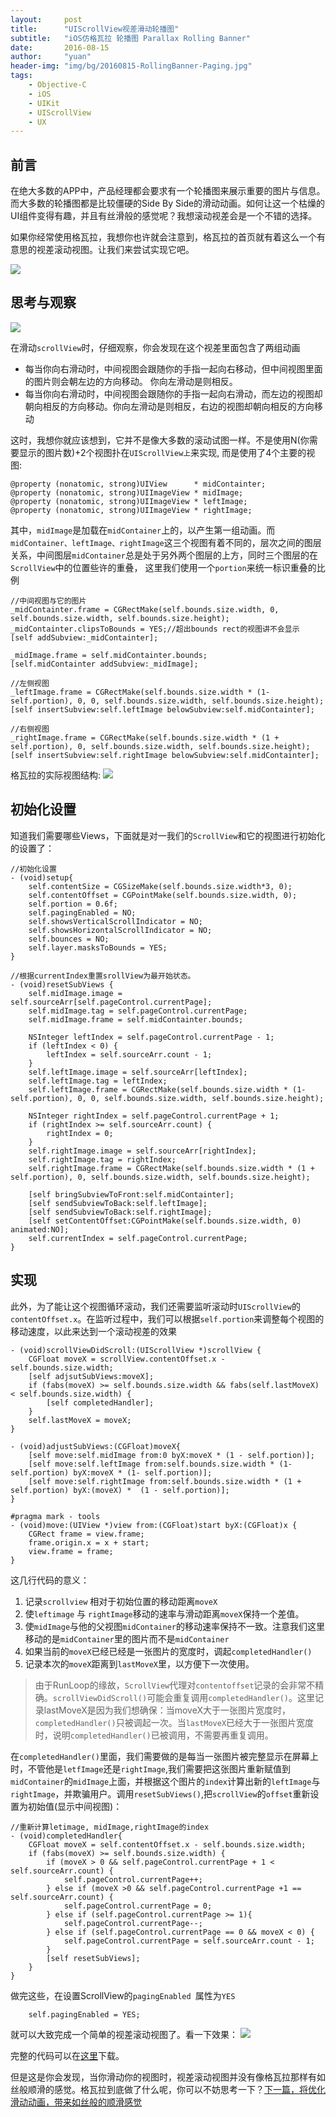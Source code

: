 ```yaml
---
layout:     post
title:      "UIScrollView视差滑动轮播图"
subtitle:   "iOS仿格瓦拉 轮播图 Parallax Rolling Banner"
date:       2016-08-15
author:     "yuan"
header-img: "img/bg/20160815-RollingBanner-Paging.jpg"
tags:
    - Objective-C
    - iOS
    - UIKit
    - UIScrollView
    - UX
---
```


## 前言
在绝大多数的APP中，产品经理都会要求有一个轮播图来展示重要的图片与信息。而大多数的轮播图都是比较僵硬的Side By Side的滑动动画。如何让这一个枯燥的UI组件变得有趣，并且有丝滑般的感觉呢？我想滚动视差会是一个不错的选择。

如果你经常使用格瓦拉，我想你也许就会注意到，格瓦拉的首页就有着这么一个有意思的视差滚动视图。让我们来尝试实现它吧。

![](https://github.com/Arbalest313/gitRecord/blob/master/RollingBanner/Gewala.gif?raw=true)


## 思考与观察

![](https://github.com/Arbalest313/gitRecord/blob/master/RollingBanner/Gewala-Slow.gif?raw=true)



在滑动`scrollView`时，仔细观察，你会发现在这个视差里面包含了两组动画

* 每当你向右滑动时，中间视图会跟随你的手指一起向右移动，但中间视图里面的图片则会朝左边的方向移动。 你向左滑动是则相反。
* 每当你向右滑动时，中间视图会跟随你的手指一起向右滑动，而左边的视图却朝向相反的方向移动。你向左滑动是则相反，右边的视图却朝向相反的方向移动

这时，我想你就应该想到，它并不是像大多数的滚动试图一样。不是使用N(你需要显示的图片数)+2个视图扑在`UIScrollView上`来实现, 而是使用了4个主要的视图:

```objc
@property (nonatomic, strong)UIView      * midContainter;
@property (nonatomic, strong)UIImageView * midImage;
@property (nonatomic, strong)UIImageView * leftImage;
@property (nonatomic, strong)UIImageView * rightImage;
```
其中，`midImage`是加载在`midContainer`上的，以产生第一组动画。而`midContainer、leftImage、rightImage`这三个视图有着不同的，层次之间的图层关系，中间图层`midContainer`总是处于另外两个图层的上方，同时三个图层的在`ScrollView`中的位置些许的重叠， 这里我们使用一个`portion`来统一标识重叠的比例

```objc
//中间视图与它的图片
_midContainter.frame = CGRectMake(self.bounds.size.width, 0, self.bounds.size.width, self.bounds.size.height);
_midContainter.clipsToBounds = YES;//超出bounds rect的视图讲不会显示
[self addSubview:_midContainter];

_midImage.frame = self.midContainter.bounds;
[self.midContainter addSubview:_midImage];

//左侧视图
_leftImage.frame = CGRectMake(self.bounds.size.width * (1- self.portion), 0, 0, self.bounds.size.width, self.bounds.size.height);
[self insertSubview:self.leftImage belowSubview:self.midContainter];

//右侧视图
_rightImage.frame = CGRectMake(self.bounds.size.width * (1 + self.portion), 0, self.bounds.size.width, self.bounds.size.height);
[self insertSubview:self.rightImage belowSubview:self.midContainter];
```

格瓦拉的实际视图结构:
![](https://github.com/Arbalest313/arbalest313.github.io/blob/master/img/posts/RollingBanner/GewalaBanner.jpg?raw=true)

## 初始化设置
知道我们需要哪些Views，下面就是对一我们的`ScrollView`和它的视图进行初始化的设置了：

```objc
//初始化设置
- (void)setup{
    self.contentSize = CGSizeMake(self.bounds.size.width*3, 0);
    self.contentOffset = CGPointMake(self.bounds.size.width, 0);
    self.portion = 0.6f;
    self.pagingEnabled = NO;
    self.showsVerticalScrollIndicator = NO;
    self.showsHorizontalScrollIndicator = NO;
    self.bounces = NO;
    self.layer.masksToBounds = YES;
}

//根据currentIndex重置srollView为最开始状态。
- (void)resetSubViews {
    self.midImage.image = self.sourceArr[self.pageControl.currentPage];
    self.midImage.tag = self.pageControl.currentPage;
    self.midImage.frame = self.midContainter.bounds;
    
    NSInteger leftIndex = self.pageControl.currentPage - 1;
    if (leftIndex < 0) {
        leftIndex = self.sourceArr.count - 1;
    }
    self.leftImage.image = self.sourceArr[leftIndex];
    self.leftImage.tag = leftIndex;
    self.leftImage.frame = CGRectMake(self.bounds.size.width * (1- self.portion), 0, 0, self.bounds.size.width, self.bounds.size.height);
    
    NSInteger rightIndex = self.pageControl.currentPage + 1;
    if (rightIndex >= self.sourceArr.count) {
        rightIndex = 0;
    }
    self.rightImage.image = self.sourceArr[rightIndex];
    self.rightImage.tag = rightIndex;
    self.rightImage.frame = CGRectMake(self.bounds.size.width * (1 +  self.portion), 0, self.bounds.size.width, self.bounds.size.height);
    
    [self bringSubviewToFront:self.midContainter];
    [self sendSubviewToBack:self.leftImage];
    [self sendSubviewToBack:self.rightImage];
    [self setContentOffset:CGPointMake(self.bounds.size.width, 0) animated:NO];    
    self.currentIndex = self.pageControl.currentPage;
}

```

## 实现

此外，为了能让这个视图循环滚动，我们还需要监听滚动时`UIScrollView`的`contentOffset.x`。在监听过程中，我们可以根据`self.portion`来调整每个视图的移动速度，以此来达到一个滚动视差的效果

```objc
- (void)scrollViewDidScroll:(UIScrollView *)scrollView {
    CGFloat moveX = scrollView.contentOffset.x - self.bounds.size.width;
    [self adjsutSubViews:moveX];
    if (fabs(moveX) >= self.bounds.size.width && fabs(self.lastMoveX) < self.bounds.size.width) {
    	[self completedHandler];
    }
    self.lastMoveX = moveX;
}

- (void)adjustSubViews:(CGFloat)moveX{
    [self move:self.midImage from:0 byX:moveX * (1 - self.portion)];
    [self move:self.leftImage from:self.bounds.size.width * (1- self.portion) byX:moveX * (1- self.portion)];
    [self move:self.rightImage from:self.bounds.size.width * (1 + self.portion) byX:(moveX) *  (1 - self.portion)];
}

#pragma mark - tools
- (void)move:(UIView *)view from:(CGFloat)start byX:(CGFloat)x {
    CGRect frame = view.frame;
    frame.origin.x = x + start;
    view.frame = frame;
}
```
这几行代码的意义：

1. 记录`scrollview` 相对于初始位置的移动距离`moveX`
2. 使`leftimage` 与 `rightImage`移动的速率与滑动距离`moveX`保持一个差值。
3. 使`midImage`与他的父视图`midContainer`的移动速率保持不一致。注意我们这里移动的是`midContainer`里的图片而不是`midContainer`
4. 如果当前的`moveX`已经已经是一张图片的宽度时，调起`completedHandler()`
4. 记录本次的`moveX`距离到`lastMoveX`里，以方便下一次使用。

> 由于RunLoop的缘故，`ScrollView`代理对`contentoffset`记录的会非常不精确。`scrollViewDidScroll()`可能会重复调用`completedHandler()`。这里记录lastMoveX是因为我们想确保：当moveX大于一张图片宽度时，`completedHandler()`只被调起一次。当`lastMoveX`已经大于一张图片宽度时，说明`completedHandler()`已被调用，不需要再重复调用。

在`completedHandler()`里面，我们需要做的是每当一张图片被完整显示在屏幕上时，不管他是`letfImage`还是`rightImage`,我们需要把这张图片重新赋值到`midContainer`的`midImage`上面，并根据这个图片的`index`计算出新的`leftImage`与`rightImage`，并欺骗用户。调用`resetSubViews()`,把`scrollView`的`offset`重新设置为初始值(显示中间视图)：

```objc
//重新计算letimage, midImage,rightImage的index
- (void)completedHandler{
    CGFloat moveX = self.contentOffset.x - self.bounds.size.width;
    if (fabs(moveX) >= self.bounds.size.width) {
        if (moveX > 0 && self.pageControl.currentPage + 1 < self.sourceArr.count) {
            self.pageControl.currentPage++;
        } else if (moveX >0 && self.pageControl.currentPage +1 == self.sourceArr.count) {
            self.pageControl.currentPage = 0;
        } else if (self.pageControl.currentPage >= 1){
            self.pageControl.currentPage--;
        } else if (self.pageControl.currentPage == 0 && moveX < 0) {
            self.pageControl.currentPage = self.sourceArr.count - 1;
        }
        [self resetSubViews];
    }
}
```
做完这些，在设置ScrollView的`pagingEnabled `属性为`YES`

```objc
    self.pagingEnabled = YES;
```
就可以大致完成一个简单的视差滚动视图了。看一下效果：
![](https://github.com/Arbalest313/gitRecord/blob/master/RollingBanner/RBPagingC.gif?raw=true)

完整的代码可以在[这里](https://github.com/Arbalest313/HYRollingBanner)下载。

但是这是你会发现，当你滑动你的视图时，视差滚动视图并没有像格瓦拉那样有如丝般顺滑的感觉。格瓦拉到底做了什么呢，你可以不妨思考一下？[下一篇，将优化滑动动画，带来如丝般的顺滑感觉](http://hyyy.me/2016/08/16/RollingBanner2/)